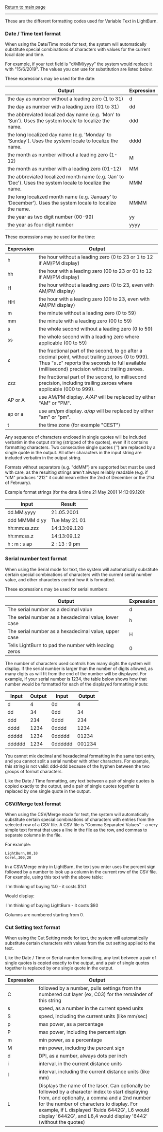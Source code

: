 [Return to main page](README.md)

------

<a name="VariableTextFormat"></a>

These are the different formatting codes used for Variable Text in LightBurn.

### Date / Time text format

When using the Date/Time mode for text, the system will automatically substitute special combinations of characters with values for the current local date and time.

For example, if your text field is "d/MM/yyyy" the system would replace it with "15/6/2019". The values you can use for substitution are listed below.

These expressions may be used for the date:

| Output                                                       | Expression |
| ------------------------------------------------------------ | ---------- |
| the day as number without a leading zero (1 to 31)           | d          |
| the day as number with a leading zero (01 to 31)             | dd         |
| the abbreviated localized day name (e.g. 'Mon' to 'Sun'). Uses the system locale to localize the name. | ddd        |
| the long localized day name (e.g. 'Monday' to 'Sunday'). Uses the system locale to localize the name. | dddd       |
| the month as number without a leading zero (1-12)            | M          |
| the month as number with a leading zero (01-12)              | MM         |
| the abbreviated localized month name (e.g. 'Jan' to 'Dec'). Uses the system locale to localize the name. | MMM        |
| the long localized month name (e.g. 'January' to 'December'). Uses the system locale to localize the name. | MMMM       |
| the year as two digit number (00-99)                         | yy         |
| the year as four digit number                                | yyyy       |

These expressions may be used for the time:

| Expression | Output                                                       |
| ---------- | ------------------------------------------------------------ |
| h          | the hour without a leading zero (0 to 23 or 1 to 12 if AM/PM display) |
| hh         | the hour with a leading zero (00 to 23 or 01 to 12 if AM/PM display) |
| H          | the hour without a leading zero (0 to 23, even with AM/PM display) |
| HH         | the hour with a leading zero (00 to 23, even with AM/PM display) |
| m          | the minute without a leading zero (0 to 59)                  |
| mm         | the minute with a leading zero (00 to 59)                    |
| s          | the whole second without a leading zero (0 to 59)            |
| ss         | the whole second with a leading zero where applicable (00 to 59) |
| z          | the fractional part of the second, to go after a decimal point, without trailing zeroes (0 to 999). Thus "`s.z`" reports the seconds to full available (millisecond) precision without trailing zeroes. |
| zzz        | the fractional part of the second, to millisecond precision, including trailing zeroes where applicable (000 to 999). |
| AP or A    | use AM/PM display. *A/AP* will be replaced by either "AM" or "PM". |
| ap or a    | use am/pm display. *a/ap* will be replaced by either "am" or "pm". |
| t          | the time zone (for example "CEST")                           |

Any sequence of characters enclosed in single quotes will be included verbatim in the output string (stripped of the quotes), even if it contains formatting characters. Two consecutive single quotes ('') are replaced by a single quote in the output. All other characters in the input string are included verbatim in the output string.

Formats without separators (e.g. "ddMM") are supported but must be used with care, as the resulting strings aren't always reliably readable (e.g. if "dM" produces "212" it could mean either the 2nd of December or the 21st of February).

Example format strings (for the date & time 21 May 2001 14:13:09.120):

| Input         | Result        |
| ------------- | ------------- |
| dd.MM.yyyy    | 21.05.2001    |
| ddd MMMM d yy | Tue May 21 01 |
| hh:mm:ss.zzz  | 14:13:09.120  |
| hh:mm:ss.z    | 14:13:09.12   |
| h​ : m : s ap  | 2 : 13 : 9 pm |



### Serial number text format

When using the Serial mode for text, the system will automatically substitute certain special combinations of characters with the current serial number value, and other characters control how it is formatted.

These expressions may be used for serial numbers:

| Output                                               | Expression |
| ---------------------------------------------------- | ---------- |
| The serial number as a decimal value                 | d          |
| The serial number as a hexadecimal value, lower case | h          |
| The serial number as a hexadecimal value, upper case | H          |
| Tells LightBurn to pad the number with leading zeros | 0          |

The number of characters used controls how many digits the system will display.  If the serial number is larger than the number of digits allowed, as many digits as will fit from the end of the number will be displayed.  For example, if your serial number is 1234, the table below shows how that number would be formatted for each of the displayed formatting inputs:

| Input  | Output | Input   | Output |
| ------ | ------ | ------- | ------ |
| d      | 4      | 0d      | 4      |
| dd     | 34     | 0dd     | 34     |
| ddd    | 234    | 0ddd    | 234    |
| dddd   | 1234   | 0dddd   | 1234   |
| ddddd  | 1234   | 0ddddd  | 01234  |
| dddddd | 1234   | 0dddddd | 001234 |

You cannot mix decimal and hexadecimal formatting in the same text entry, and you cannot split a serial number with other characters.  For example, this string is not valid: ddd-ddd because of the hyphen between the two groups of format characters.

Like the Date / Time formatting, any text between a pair of single quotes is copied exactly to the output, and a pair of single quotes together is replaced by one single quote in the output.



### CSV/Merge text format

When using the CSV/Merge mode for text, the system will automatically substitute certain special combinations of characters with entries from the selected row of a CSV file. A CSV file is "Comma Separated Values" - a very simple text format that uses a line in the file as the row, and commas to separate columns in the file.

For example:

```
LightBurn,80,10
Corel,300,20
```

In a CSV/Merge entry in LightBurn, the text you enter uses the percent sign followed by a number to look up a column in the current row of the CSV file. For example, using this text with the above table:

​	I'm thinking of buying %0 - it costs $%1

Would display:

​	I'm thinking of buying LightBurn - it costs $80

Columns are numbered starting from 0.



### Cut Setting text format

When using the Cut Setting mode for text, the system will automatically substitute certain characters with values from the cut setting applied to the text.

Like the Date / Time or Serial number formatting, any text between a pair of single quotes is copied exactly to the output, and a pair of single quotes together is replaced by one single quote in the output.

| Expression | Output                                                   |
| ---------- | -------------------------------------------------------- |
| C          | followed by a number, pulls settings from the numbered cut layer (ex, C03) for the remainder of this string |
| s          | speed, as a number in the current speed units            |
| S          | speed, including the current units (like mm/sec)         |
| p          | max power, as a percentage                               |
| P          | max power, including the percent sign                    |
| m          | min power, as a percentage                               |
| M          | min power, including the percent sign                    |
| d          | DPI, as a number, always dots per inch                   |
| i          | interval, in the current distance units                  |
| I          | interval, including the current distance units (like mm) |
| L          | Displays the name of the laser. Can optionally be followed by a character index to start displaying from, and optionally, a comma and a 2nd number for the number of characters to display. For example, if L displayed 'Ruida 6442G', L6 would display '6442G', and L6,4 would display '6442' (without the quotes) |

